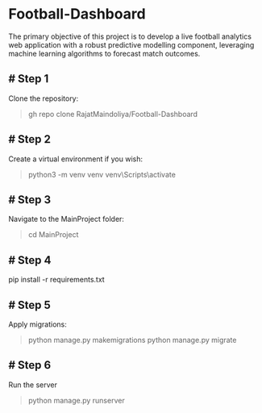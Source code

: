 # Football-Dashboard
The primary objective of this project is to develop a live football analytics web application with a robust predictive modelling component, leveraging machine learning algorithms to forecast match outcomes.

## # Step 1
Clone the repository:
> gh repo clone RajatMaindoliya/Football-Dashboard

## # Step 2
Create a virtual environment if you wish:
> python3 -m venv venv
> venv\Scripts\activate

## # Step 3
Navigate to the MainProject folder:
> cd MainProject

## # Step 4
pip install -r requirements.txt

## # Step 5
Apply migrations:
> python manage.py makemigrations
> python manage.py migrate

## # Step 6
Run the server
> python manage.py runserver